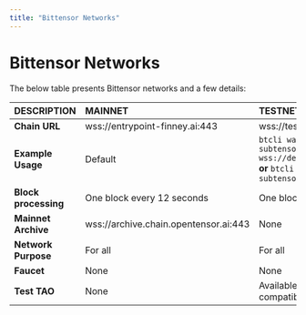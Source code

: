 ```yaml
---
title: "Bittensor Networks"
---
```


# Bittensor Networks

The below table presents Bittensor networks and a few details:

| DESCRIPTION | MAINNET | TESTNET | DEVNET |
| :-----------| :------ |:-------|:----|
| **Chain URL**   | wss://entrypoint-finney.ai:443 | wss://test.finney.opentensor.ai:443 |wss://dev.chain.opentensor.ai:443|
| **Example Usage**| Default|`btcli wallet swap_hotkey --subtensor.chain_endpoint wss://dev.chain.opentensor.ai:443` **or** `btcli wallet swap_hotkey --subtensor.network test`|`btcli wallet swap_hotkey --subtensor.chain_endpoint wss://dev.chain.opentensor.ai:443`|
| **Block processing** | One block every 12 seconds | One block every 12 seconds | One block every 12 seconds|
| **Mainnet Archive** | wss://archive.chain.opentensor.ai:443 | None | None |
| **Network Purpose**| For all | For all | For OTF-internal only |
| **Faucet**| None | None | Available on internal project-basis |
| **Test TAO**| None | Available on request (not compatible with devnet test TAO) | Available internally on request (not compatible with testnet test TAO)|

